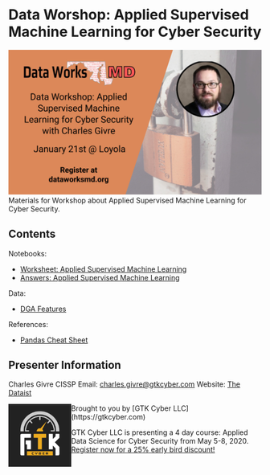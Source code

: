 # Data Worshop: Applied Supervised Machine Learning for Cyber Security
<img src="img/workshop.jpeg"/>
Materials for Workshop about Applied Supervised Machine Learning for Cyber Security.

## Contents
Notebooks:
* [Worksheet: Applied Supervised Machine Learning](https://github.com/gtkcyber/dataworksmd_workshop/blob/master/Supervised%20Learning%20Worksheet.ipynb)
* [Answers:  Applied Supervised Machine Learning](https://github.com/gtkcyber/dataworksmd_workshop/blob/master/Supervised%20Learning%20Worksheet%20-%20Answers.ipynb)

Data:
* [DGA Features](https://github.com/gtkcyber/dataworksmd_workshop/blob/master/data/dga_features_final_df.csv) 

References:
* [Pandas Cheat Sheet](https://github.com/gtkcyber/dataworksmd_workshop/blob/master/references/Pandas_Cheat_Sheet.pdf)

## Presenter Information
Charles Givre CISSP
Email: charles.givre@gtkcyber.com
Website: [The Dataist](http://thedataist.com)

<img src="img/GTK_Logo_Social Icon.jpg" height=125, width=125, align="left" />
Brought to you by [GTK Cyber LLC](https://gtkcyber.com)


GTK Cyber LLC is presenting a 4 day course: Applied Data Science for Cyber Security from May 5-8, 2020.  [Register now for a 25% early bird discount!](https://www.eventbrite.com/e/gtk-cyber-data-science-for-managersapplied-data-science-for-cybersecurity-tickets-84889832775)
